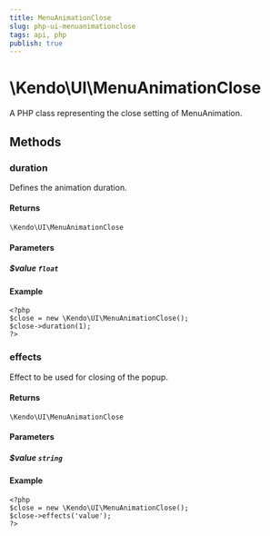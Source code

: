 ```yaml
---
title: MenuAnimationClose
slug: php-ui-menuanimationclose
tags: api, php
publish: true
---
```


# \Kendo\UI\MenuAnimationClose

A PHP class representing the close setting of MenuAnimation.


## Methods

### duration
Defines the animation duration.

#### Returns
`\Kendo\UI\MenuAnimationClose`

#### Parameters

##### $value `float`



#### Example 
    <?php
    $close = new \Kendo\UI\MenuAnimationClose();
    $close->duration(1);
    ?>

### effects
Effect to be used for closing of the popup.

#### Returns
`\Kendo\UI\MenuAnimationClose`

#### Parameters

##### $value `string`



#### Example 
    <?php
    $close = new \Kendo\UI\MenuAnimationClose();
    $close->effects('value');
    ?>

 
